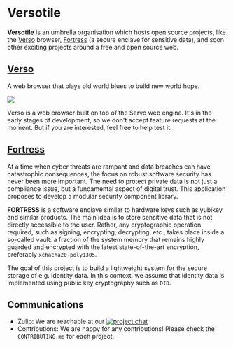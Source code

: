 # Versotile

**Versotile** is an umbrella organisation which hosts open source projects, like the [Verso](https://github.com/versotile-org/verso) browser, [Fortress](https://github.com/versotile-org/fortress) (a secure enclave for sensitive data), and soon other exciting projects around a free and open source web.

## [Verso](https://github.com/versotile-org/verso)

A web browser that plays old world blues to build new world hope.

![](https://github.com/pewsheen/verso/assets/460329/7df44c7d-a4c5-4393-8378-a8b7bc438b03)

Verso is a web browser built on top of the Servo web engine. It's in the early stages of development, so we don't accept feature requests at the moment.
But if you are interested, feel free to help test it.

## [Fortress](https://github.com/versotile-org/fortress)

At a time when cyber threats are rampant and data breaches can have catastrophic consequences,
the focus on robust software security has never been more important.
The need to protect private data is not just a compliance issue, but a fundamental aspect of digital trust.
This application proposes to develop a modular security component library.

**FORTRESS** is a software enclave similar to hardware keys such as yubikey and similar products.
The main idea is to store sensitive data that is not directly accessible to the user. Rather,
any cryptographic operation required, such as signing, encrypting, decrypting, etc.,
takes place inside a so-called vault: a fraction of the system memory that remains highly guarded
and encrypted with the latest state-of-the-art encryption, preferably `xchacha20-poly1305`.

The goal of this project is to build a lightweight system for the secure storage of e.g. identity data.
In this context, we assume that identity data is implemented using public key cryptography such as `DID`.

## Communications

- Zulip: We are reachable at our [![project chat](https://img.shields.io/badge/zulip-57a7ff?style=for-the-badge&labelColor=555555&logo=zulip)](https://versotile.zulipchat.com/)
- Contributions: We are happy for any contributions! Please check the `CONTRIBUTING.md` for each project.
